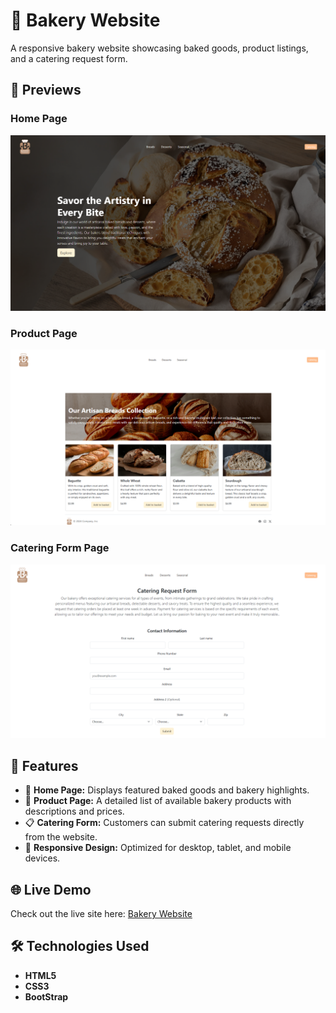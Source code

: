 # 🍰 Bakery Website

A responsive bakery website showcasing baked goods, product listings, and a catering request form.

## 📸 Previews

### Home Page
![Home Page](images/home-page-preview.png)

### Product Page
![Product Page](images/product-page-preview.png)

### Catering Form Page
![Catering Form Page](images/catering-form-page.png)

## 🚀 Features
- 🍞 **Home Page:** Displays featured baked goods and bakery highlights.
- 🛒 **Product Page:** A detailed list of available bakery products with descriptions and prices.
- 📋 **Catering Form:** Customers can submit catering requests directly from the website.
- 📱 **Responsive Design:** Optimized for desktop, tablet, and mobile devices.

## 🌐 Live Demo
Check out the live site here: [Bakery Website](https://jediwebdev.github.io/Bakery-Website/)

## 🛠️ Technologies Used
- **HTML5**
- **CSS3**
- **BootStrap**

